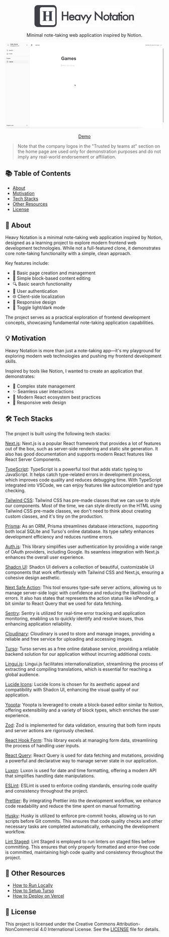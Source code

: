 <p align="center">
  <img src="./docs/images/logo-text-heavy-notation.png" width="320">
</p>

<p align="center">
  Minimal note-taking web application inspired by Notion.
</p>

![Demo](./docs/images/demo.gif)

<p align="center">
  <a href="https://heavynotation.vercel.app">
    Demo
  </a>
</p>

> Note that the company logos in the "Trusted by teams at" section on the home page are used only for demonstration purposes and do not imply any real-world endorsement or affiliation.

## 📚 Table of Contents

- [About](https://github.com/gattigaga/heavy-notation/tree/main?tab=readme-ov-file#-about)
- [Motivation](https://github.com/gattigaga/heavy-notation/tree/main?tab=readme-ov-file#-motivation)
- [Tech Stacks](https://github.com/gattigaga/heavy-notation/tree/main?tab=readme-ov-file#%EF%B8%8F-tech-stacks)
- [Other Resources](https://github.com/gattigaga/heavy-notation/tree/main?tab=readme-ov-file#-other-resources)
- [License](https://github.com/gattigaga/heavy-notation/tree/main?tab=readme-ov-file#-license)

## 🚀 About

Heavy Notation is a minimal note-taking web application inspired by Notion, designed as a learning project to explore modern frontend web development technologies. While not a full-featured clone, it demonstrates core note-taking functionality with a simple, clean approach.

Key features include:

- 📝 Basic page creation and management
- 🧩 Simple block-based content editing
- 🔍 Basic search functionality
- 🔐 User authentication
- 🌐 Client-side localization
- 📱 Responsive design
- 🌅 Toggle light/dark mode

The project serves as a practical exploration of frontend development concepts, showcasing fundamental note-taking application capabilities.

## 💡 Motivation

Heavy Notation is more than just a note-taking app—it's my playground for exploring modern web technologies and pushing my frontend development skills.

Inspired by tools like Notion, I wanted to create an application that demonstrates:

- 🧩 Complex state management
- ✨ Seamless user interactions
- 🚀 Modern React ecosystem best practices
- 📱 Responsive web design

## 🛠️ Tech Stacks

The project is built using the following tech stacks:

[Next.js](https://nextjs.org):
Next.js is a popular React framework that provides a lot of features out of the box, such as server-side rendering and static site generation. It also has good documentation and supports modern React features like React Server Components.

[TypeScript](https://www.typescriptlang.org):
TypeScript is a powerful tool that adds static typing to JavaScript. It helps catch type-related errors in development process, which improves code quality and reduces debugging time. With TypeScript integrated into VSCode, we can enjoy features like autocompletion and type checking.

[Tailwind CSS](https://tailwindcss.com):
Tailwind CSS has pre-made classes that we can use to style our components. Most of the time, we can style directly on the HTML using Tailwind CSS pre-made classes, we don't need to think about creating custom classes, and it's tiny on the production.

[Prisma](https://www.prisma.io):
As an ORM, Prisma streamlines database interactions, supporting both local SQLite and Turso's online database. Its type safety enhances development efficiency and reduces runtime errors.

[Auth.js](https://authjs.dev):
This library simplifies user authentication by providing a wide range of OAuth providers, including Google. Its seamless integration with Next.js enhances the overall user experience.

[Shadcn UI](https://ui.shadcn.com):
Shadcn UI delivers a collection of beautiful, customizable UI components that work effortlessly with Tailwind CSS and Next.js, ensuring a cohesive design aesthetic.

[Next Safe Action](https://next-safe-action.dev):
This tool ensures type-safe server actions, allowing us to manage server-side logic with confidence and reducing the likelihood of errors. It also has states that represents the action status like isPending, a bit similar to React Query that we used for data fetching.

[Sentry](https://sentry.io):
Sentry is utilized for real-time error tracking and application monitoring, enabling us to quickly identify and resolve issues, thus enhancing application reliability.

[Cloudinary](https://cloudinary.com):
Cloudinary is used to store and manage images, providing a reliable and free service for uploading and accessing images.

[Turso](https://turso.tech):
Turso serves as a free online database service, providing a reliable backend solution for our application without incurring additional costs.

[Lingui.js](https://lingui.dev):
Lingui.js facilitates internationalization, streamlining the process of extracting and compiling translations, which is essential for reaching a global audience.

[Lucide Icons](https://lucide.dev):
Lucide Icons is chosen for its aesthetic appeal and compatibility with Shadcn UI, enhancing the visual quality of our application.

[Yoopta](https://yoopta.dev):
Yoopta is leveraged to create a block-based editor similar to Notion, offering extensibility and a variety of block types, which enriches the user experience.

[Zod](https://zod.dev):
Zod is implemented for data validation, ensuring that both form inputs and server actions are rigorously checked.

[React Hook Form](https://react-hook-form.com):
This library excels at managing form data, streamlining the process of handling user inputs.

[React Query](https://tanstack.com/query/latest):
React Query is used for data fetching and mutations, providing a powerful and declarative way to manage server state in our application.

[Luxon](https://moment.github.io/luxon):
Luxon is used for date and time formatting, offering a modern API that simplifies handling date manipulations.

[ESLint](https://eslint.org):
ESLint is used to enforce coding standards, ensuring code quality and consistency throughout the project.

[Prettier](https://prettier.io):
By integrating Prettier into the development workflow, we enhance code readability and reduce the time spent on manual formatting.

[Husky](https://typicode.github.io/husky):
Husky is utilized to enforce pre-commit hooks, allowing us to run scripts before Git commits. This ensures that code quality checks and other necessary tasks are completed automatically, enhancing the development workflow.

[Lint Staged](https://github.com/okonet/lint-staged):
Lint Staged is employed to run linters on staged files before committing. This ensures that only properly formatted and error-free code is committed, maintaining high code quality and consistency throughout the project.

## 🌟 Other Resources

- [How to Run Locally](./docs/how-to-run-locally.md)
- [How to Setup Turso](./docs/how-to-setup-turso.md)
- [How to Deploy on Vercel](./docs/how-to-deploy-on-vercel.md)

## 📝 License

This project is licensed under the Creative Commons Attribution-NonCommercial 4.0 International License. See the [LICENSE](./LICENSE) file for details.
